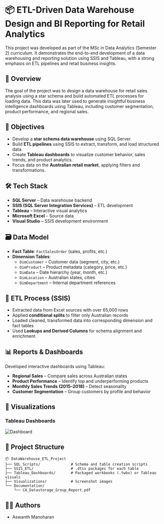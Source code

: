 # 📦 ETL-Driven Data Warehouse Design and BI Reporting for Retail Analytics

This project was developed as part of the MSc in Data Analytics (Semester 2) curriculum. It demonstrates the end-to-end development of a data warehousing and reporting solution using SSIS and Tableau, with a strong emphasis on ETL pipelines and retail business insights.

## 📌 Overview

The goal of the project was to design a data warehouse for retail sales analysis using a star schema and build automated ETL processes for loading data. This data was later used to generate insightful business intelligence dashboards using Tableau, including customer segmentation, product performance, and regional sales.

## 🎯 Objectives

- Develop a **star schema data warehouse** using SQL Server.
- Build **ETL pipelines** using SSIS to extract, transform, and load structured data.
- Create **Tableau dashboards** to visualize customer behavior, sales trends, and product analytics.
- Focus data on the **Australian retail market**, applying filters and transformations.

## 🛠️ Tech Stack

- **SQL Server** – Data warehouse backend
- **SSIS (SQL Server Integration Services)** – ETL development
- **Tableau** – Interactive visual analytics
- **Microsoft Excel** – Source data
- **Visual Studio** – SSIS development environment

## 🗃️ Data Model

- **Fact Table**: `FactSalesOrder` (sales, profits, etc.)
- **Dimension Tables**:
  - `DimCustomer` – Customer data (segment, city, etc.)
  - `DimProduct` – Product metadata (category, price, etc.)
  - `DimDate` – Date hierarchy (year, month, etc.)
  - `DimLocation` – Australian states, cities
  - `DimDepartment` – Internal department references

## 🔄 ETL Process (SSIS)

- Extracted data from Excel sources with over 65,000 rows
- Applied **conditional splits** to filter only Australian records
- Loaded cleaned, transformed data into corresponding dimension and fact tables
- Used **Lookups and Derived Columns** for schema alignment and enrichment

## 📊 Reports & Dashboards

Developed interactive dashboards using Tableau:
- **Regional Sales** – Compare sales across Australian states
- **Product Performance** – Identify top and underperforming products
- **Monthly Sales Trends (2015–2018)** – Detect seasonality
- **Customer Segmentation** – Group customers by profile and behavior

## 📸 Visualizations

### Tableau Dashboards

![Dashboard](https://github.com/user-attachments/assets/8205272f-9b2b-442d-a240-6219405f3b49)

## 📁 Project Structure

```
📦 DataWarehouse_ETL_Project
├── SQL_Scripts/              # Schema and table creation scripts
├── SSIS_ETL/                 # .dtsx packages for each table
├── Tableau_Dashboards/       # Packaged workbooks (.twbx) or Tableau visuals
├── Visualizations/           # Screenshot images
└── Documentation/
    └── CA_Datastorage_Group_Report.pdf
```

## 👨‍💻 Authors

- Aswanth Manoharan   

